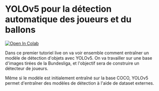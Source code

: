 # YOLOv5 pour la détection automatique des joueurs et du ballons

[![Open In Colab](https://colab.research.google.com/assets/colab-badge.svg)](https://colab.research.google.com/drive/1WmN4A1LWh25_ez6T23jGKXaLJfT08j2F?usp=sharing)

Dans ce premier tutoriel live on va voir ensemble comment entraîner un modèle de détection d'objets avec YOLOv5. On va travailler sur une base d'images tirées de la Bundesliga, et l'objectif sera de construire un détecteur de joueurs.

Même si le modèle est initialement entraîné sur la base COCO, YOLOv5 permet d'entraîner des modèles de détection à l'aide de dataset externes.
